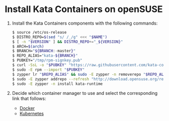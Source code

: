 # Install Kata Containers on openSUSE

1. Install the Kata Containers components with the following commands:

   ```bash
   $ source /etc/os-release
   $ DISTRO_REPO=$(sed "s/ /_/g" <<< "$NAME")
   $ [ -n "$VERSION" ] && DISTRO_REPO+="_${VERSION}"
   $ ARCH=$(arch)
   $ BRANCH="${BRANCH:-master}"
   $ REPO_ALIAS="kata-${BRANCH}"
   $ PUBKEY="/tmp/rpm-signkey.pub"
   $ curl -SsL -o "$PUBKEY" "https://raw.githubusercontent.com/kata-containers/tests/master/data/rpm-signkey.pub"
   $ sudo -E rpm --import "$PUBKEY"
   $ zypper lr "$REPO_ALIAS" && sudo -E zypper -n removerepo "$REPO_ALIAS"
   $ sudo -E zypper addrepo --refresh "http://download.opensuse.org/repositories/home:/katacontainers:/releases:/${ARCH}:/${BRANCH}/${DISTRO_REPO}/" "$REPO_ALIAS"
   $ sudo -E zypper -n install kata-runtime
   ```

2. Decide which container manager to use and select the corresponding link that follows:
   - [Docker](docker/opensuse-docker-install.md)
   - [Kubernetes](../Developer-Guide.md#run-kata-containers-with-kubernetes)
